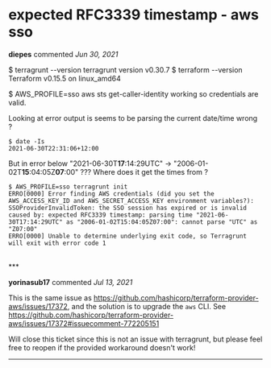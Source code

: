# expected RFC3339 timestamp  - aws sso

**diepes** commented *Jun 30, 2021*

$ terragrunt --version
terragrunt version v0.30.7
$ terraform --version
Terraform v0.15.5
on linux_amd64

$ AWS_PROFILE=sso aws sts get-caller-identity
working so credentials are valid.

Looking at error output is seems to be parsing the current date/time wrong ?
```
$ date -Is
2021-06-30T22:31:06+12:00
```

But in error below  "2021-06-30T**17**:14:29UTC" -> "2006-01-02T**15**:04:05Z**07**:00"  ???
Where does it get the times from ?

```
$ AWS_PROFILE=sso terragrunt init 
ERRO[0000] Error finding AWS credentials (did you set the AWS_ACCESS_KEY_ID and AWS_SECRET_ACCESS_KEY environment variables?): SSOProviderInvalidToken: the SSO session has expired or is invalid
caused by: expected RFC3339 timestamp: parsing time "2021-06-30T17:14:29UTC" as "2006-01-02T15:04:05Z07:00": cannot parse "UTC" as "Z07:00" 
ERRO[0000] Unable to determine underlying exit code, so Terragrunt will exit with error code 1
``` 


<br />
***


**yorinasub17** commented *Jul 13, 2021*

This is the same issue as https://github.com/hashicorp/terraform-provider-aws/issues/17372, and the solution is to upgrade the `aws` CLI. See https://github.com/hashicorp/terraform-provider-aws/issues/17372#issuecomment-772205151

Will close this ticket since this is not an issue with terragrunt, but please feel free to reopen if the provided workaround doesn't work!
***

